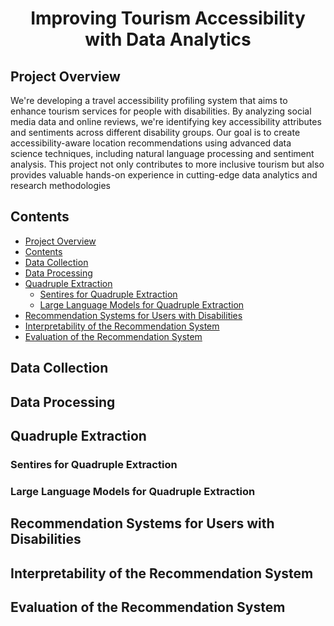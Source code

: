 <h1 align="center"> Improving Tourism Accessibility with Data Analytics </h1>

## Project Overview

We're developing a travel accessibility profiling system that aims to enhance tourism services for people with disabilities. By analyzing social media data and online reviews, we're identifying key accessibility attributes and sentiments across different disability groups. Our goal is to create accessibility-aware location recommendations using advanced data science techniques, including natural language processing and sentiment analysis. This project not only contributes to more inclusive tourism but also provides valuable hands-on experience in cutting-edge data analytics and research methodologies

## Contents
- [Project Overview](#project-overview)
- [Contents](#contents)
- [Data Collection](#data-collection)
- [Data Processing](#data-processing)
- [Quadruple Extraction](#quadruple-extraction)
  - [Sentires for Quadruple Extraction](#sentires-for-quadruple-extraction)
  - [Large Language Models for Quadruple Extraction](#large-language-models-for-quadruple-extraction)
- [Recommendation Systems for Users with Disabilities](#recommendation-systems-for-users-with-disabilities)
- [Interpretability of the Recommendation System](#interpretability-of-the-recommendation-system)
- [Evaluation of the Recommendation System](#evaluation-of-the-recommendation-system)

## Data Collection

## Data Processing

## Quadruple Extraction
### Sentires for Quadruple Extraction
### Large Language Models for Quadruple Extraction


## Recommendation Systems for Users with Disabilities

## Interpretability of the Recommendation System

## Evaluation of the Recommendation System
